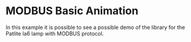 MODBUS Basic Animation
=========================
In this example it is possible to see a possible demo of the library for the Patlite la6 lamp with MODBUS protocol.
